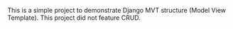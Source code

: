 This is a simple project to demonstrate Django MVT structure (Model View Template). This project did not feature CRUD.

